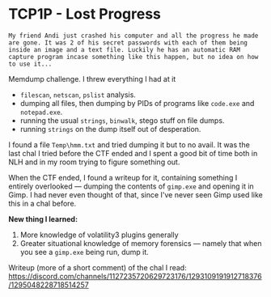 # TCP1P - Lost Progress

```
My friend Andi just crashed his computer and all the progress he made are gone. It was 2 of his secret passwords with each of them being inside an image and a text file. Luckily he has an automatic RAM capture program incase something like this happen, but no idea on how to use it...
```

Memdump challenge. I threw everything I had at it

- `filescan`, `netscan`, `pslist` analysis.
- dumping all files, then dumping by PIDs of programs like `code.exe` and `notepad.exe`.
- running the usual `strings`, `binwalk`, stego stuff on file dumps.
- running `strings` on the dump itself out of desperation.

I found a file `Temp\hmm.txt` and tried dumping it but to no avail. It was the last chal I tried before the CTF ended and I spent a good bit of time both in NLH and in my room trying to figure something out.

When the CTF ended, I found a writeup for it, containing something I entirely overlooked — dumping the contents of `gimp.exe` and opening it in Gimp. I had never even thought of that, since I've never seen Gimp used like this in a chal before.

**New thing I learned:**

1. More knowledge of volatility3 plugins generally
2. Greater situational knowledge of memory forensics — namely that when you see a `gimp.exe` being run, dump it.

Writeup (more of a short comment) of the chal I read: https://discord.com/channels/1127235720629723176/1293109191912718376/1295048228718514257

